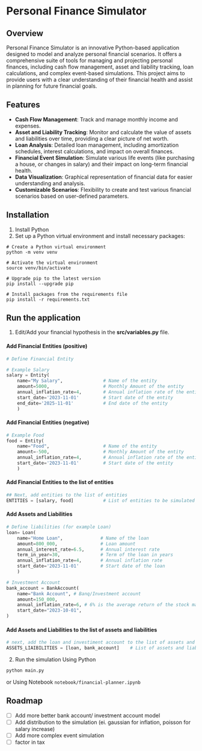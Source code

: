 # Personal Finance Simulator

## Overview

Personal Finance Simulator is an innovative Python-based application designed to model and analyze personal financial scenarios. It offers a comprehensive suite of tools for managing and projecting personal finances, including cash flow management, asset and liability tracking, loan calculations, and complex event-based simulations. This project aims to provide users with a clear understanding of their financial health and assist in planning for future financial goals.

## Features

- **Cash Flow Management**: Track and manage monthly income and expenses.
- **Asset and Liability Tracking**: Monitor and calculate the value of assets and liabilities over time, providing a clear picture of net worth.
- **Loan Analysis**: Detailed loan management, including amortization schedules, interest calculations, and impact on overall finances.
- **Financial Event Simulation**: Simulate various life events (like purchasing a house, or changes in salary) and their impact on long-term financial health.
- **Data Visualization**: Graphical representation of financial data for easier understanding and analysis.
- **Customizable Scenarios**: Flexibility to create and test various financial scenarios based on user-defined parameters.

## Installation
1. Install Python
2. Set up a Python virtual environment and install necessary packages:
```
# Create a Python virtual environment
python -m venv venv

# Activate the virtual environment
source venv/bin/activate

# Upgrade pip to the latest version
pip install --upgrade pip

# Install packages from the requirements file
pip install -r requirements.txt
```
## Run the application
1. Edit/Add your financial hypothesis in the **src/variables.py** file.
#### Add Financial Entities (positive)
```python
# Define Financial Entity 

# Example Salary
salary = Entity(
    name="My Salary",               # Name of the entity
    amount=5000,                    # Monthly Amount of the entity
    annual_inflation_rate=4,        # Annual inflation rate of the entity
    start_date='2023-11-01'         # Start date of the entity
    end_date='2025-11-01'           # End date of the entity
    )
```
#### Add Financial Entities (negative)
```python
# Example Food
food = Entity(
    name="Food",                    # Name of the entity
    amount=-500,                    # Monthly Amount of the entity
    annual_inflation_rate=4,        # Annual inflation rate of the entity
    start_date='2023-11-01'         # Start date of the entity
    )
```
#### Add Financial Entities to the list of entities
```python
## Next, add entities to the list of entities
ENTITIES = [salary, food]           # List of entities to be simulated
```

#### Add Assets and Liabilities
```python
# Define liabilities (for example Loan)
loan= Loan(
    name="Home Loan",              # Name of the loan
    amount=800_000,                # Loan amount
    annual_interest_rate=6.5,      # Annual interest rate
    term_in_year=30,               # Term of the loan in years
    annual_inflation_rate=4,       # Annual inflation rate
    start_date='2023-11-01'        # Start date of the loan
    )

# Investment Account
bank_account = BankAccount(
    name="Bank Account", # Banq/Investment account
    amount=150_000,
    annual_inflation_rate=6, # 6% is the average return of the stock market
    start_date="2023-10-01",
)
```
#### Add Assets and Liabilities to the list of assets and liabilities
```python
# next, add the loan and investiment account to the list of assets and liabilities
ASSETS_LIAIBILITIES = [loan, bank_account]    # List of assets and liabilities to be simulated
```
2. Run the simulation
Using Python
```bash
python main.py
```
or
Using Notebook `notebook/financial-planner.ipynb`


## Roadmap
- [ ] Add more better bank account/ investment account model
- [ ] Add distribution to the simulation (ei. gaussian for inflation, poisson for salary increase)
- [ ] Add more complex event simulation
- [ ] factor in tax